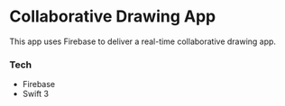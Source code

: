 # Collaborative Drawing App

This app uses Firebase to deliver a real-time collaborative drawing app. 


### Tech

* Firebase
* Swift 3
